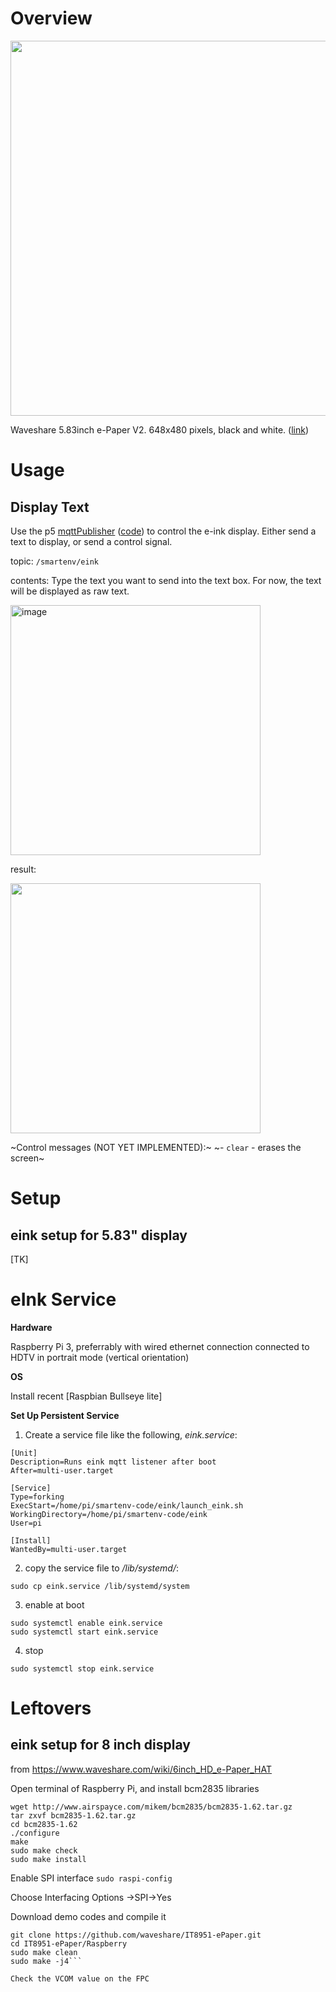 # Overview

<img src="https://user-images.githubusercontent.com/1598545/159357064-20d85d2e-73c4-4a31-8e3b-705abb57b1c5.png" width=600>

Waveshare 5.83inch e-Paper V2. 648x480 pixels, black and white. ([link](https://www.waveshare.com/5.83inch-e-Paper.htm))




# Usage

## Display Text
Use the p5 [mqttPublisher](https://editor.p5js.org/robert.twomey/full/CEXVmsCBS) ([code](https://editor.p5js.org/robert.twomey/sketches/CEXVmsCBS)) to control the e-ink display. Either send a text to display, or send a control signal.

topic: `/smartenv/eink`

contents: Type the text you want to send into the text box. For now, the text will be displayed as raw text.

<img width="400" alt="image" src="https://user-images.githubusercontent.com/1598545/159355224-c5c44b6b-7bd8-4f49-b820-eb147826e720.png">

result: 

<kbd><img src="https://user-images.githubusercontent.com/1598545/159356401-4ce6f5f7-20c3-48b7-a156-64ba038e0577.png" width=400></kbd>


~Control messages (NOT YET IMPLEMENTED):~
~- `clear` - erases the screen~


# Setup
## eink setup for 5.83" display

[TK]

# eInk Service

__Hardware__

Raspberry Pi 3, preferrably with wired ethernet connection connected to HDTV in portrait mode (vertical orientation)

__OS__

Install recent [Raspbian Bullseye lite]

__Set Up Persistent Service__

1. Create a service file like the following, _eink.service_:
```
[Unit]
Description=Runs eink mqtt listener after boot
After=multi-user.target

[Service]
Type=forking
ExecStart=/home/pi/smartenv-code/eink/launch_eink.sh
WorkingDirectory=/home/pi/smartenv-code/eink
User=pi

[Install]
WantedBy=multi-user.target
```

2. copy the service file to _/lib/systemd/_:

```console
sudo cp eink.service /lib/systemd/system
```

3. enable at boot

```console
sudo systemctl enable eink.service
sudo systemctl start eink.service
```

4. stop
```console
sudo systemctl stop eink.service
```

# Leftovers

## eink setup for 8 inch display

from https://www.waveshare.com/wiki/6inch_HD_e-Paper_HAT

Open terminal of Raspberry Pi, and install bcm2835 libraries
```
wget http://www.airspayce.com/mikem/bcm2835/bcm2835-1.62.tar.gz
tar zxvf bcm2835-1.62.tar.gz
cd bcm2835-1.62
./configure
make
sudo make check
sudo make install
```

Enable SPI interface
`sudo raspi-config`

Choose Interfacing Options ->SPI->Yes

Download demo codes and compile it
```
git clone https://github.com/waveshare/IT8951-ePaper.git
cd IT8951-ePaper/Raspberry
sudo make clean
sudo make -j4```

Check the VCOM value on the FPC
